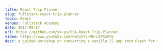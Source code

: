 ```yaml
---
title: React Trip Planner
slug: fullstack-react-trip-planner
topic: React
venues: Fullstack Academy
date: 2017-08-17
url: https://github.com/sw-yx/FSA-React-Trip-Planner
video: https://www.youtube.com/watch?v=M6rL0PXxPHs
desc: a guided workshop on converting a vanilla JS app into React for the first time.
---
```

